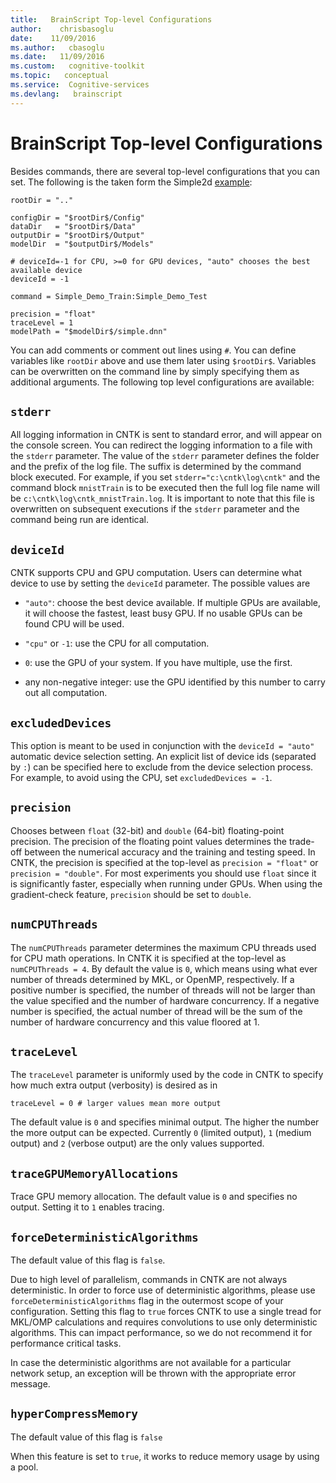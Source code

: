 ```yaml
---
title:   BrainScript Top-level Configurations
author:    chrisbasoglu
date:    11/09/2016
ms.author:   cbasoglu
ms.date:   11/09/2016
ms.custom:   cognitive-toolkit
ms.topic:   conceptual
ms.service:  Cognitive-services
ms.devlang:   brainscript
---
```


# BrainScript Top-level Configurations

Besides commands, there are several top-level configurations that you can set. The following is the taken form the Simple2d [example](Examples.md):

    rootDir = ".."
    
    configDir = "$rootDir$/Config"
    dataDir   = "$rootDir$/Data"
    outputDir = "$rootDir$/Output"
    modelDir  = "$outputDir$/Models"
    
    # deviceId=-1 for CPU, >=0 for GPU devices, "auto" chooses the best available device
    deviceId = -1
    
    command = Simple_Demo_Train:Simple_Demo_Test
    
    precision = "float"
    traceLevel = 1
    modelPath = "$modelDir$/simple.dnn"

You can add comments or comment out lines using `#`. You can define variables like `rootDir` above and use them later using `$rootDir$`. Variables can be overwritten on the command line by simply specifying them as additional arguments. The following top level configurations are available:

## `stderr`
All logging information in CNTK is sent to standard error, and will appear on the console screen. You can redirect the logging information to a file with the `stderr` parameter. The value of the `stderr` parameter defines the folder and the prefix of the log file. The suffix is determined by the command block executed. For example, if you set `stderr="c:\cntk\log\cntk"` and the command block `mnistTrain` is to be executed then the full log file name will be `c:\cntk\log\cntk_mnistTrain.log`. It is important to note that this file is overwritten on subsequent executions if the `stderr` parameter and the command being run are identical.

## `deviceId`
CNTK supports CPU and GPU computation. Users can determine what device to use by setting the `deviceId` parameter. The possible values are
* `"auto"`: choose the best device available. If multiple GPUs are available, it will choose the fastest, least busy GPU. If no usable GPUs can be found CPU will be used.

* `"cpu"` or `-1`: use the CPU for all computation.

* `0`: use the GPU of your system. If you have multiple, use the first.

* any non-negative integer: use the GPU identified by this number to carry out all computation.

## `excludedDevices`
This option is meant to be used in conjunction with the `deviceId = "auto"` automatic device selection setting. An explicit list of device ids (separated by `:`) can be specified here to exclude from the device selection process. For example, to avoid using the CPU, set `excludedDevices = -1`.

## `precision`
Chooses between `float` (32-bit) and `double` (64-bit) floating-point precision.
The precision of the floating point values determines the trade-off between the numerical accuracy and the training and testing speed. In CNTK, the precision is specified at the top-level as `precision = "float"` or `precision = "double"`. For most experiments you should use `float` since it is significantly faster, especially when running under GPUs. When using the gradient-check feature, `precision` should be set to `double`.

## `numCPUThreads`
The `numCPUThreads` parameter determines the maximum CPU threads used for CPU math operations. In CNTK it is specified at the top-level as `numCPUThreads = 4`. By default the value is `0`, which means using what ever number of threads determined by MKL, or OpenMP, respectively. If a positive number is specified, the number of threads will not be larger than the value specified and the number of hardware concurrency. If a negative number is specified, the actual number of thread will be the sum of the number of hardware concurrency and this value floored at 1. 

## `traceLevel`
The `traceLevel` parameter is uniformly used by the code in CNTK to specify how much extra output (verbosity) is desired as in 

    traceLevel = 0 # larger values mean more output

The default value is `0` and specifies minimal output. The higher the number the more output can be expected. Currently `0` (limited output), `1` (medium output) and `2` (verbose output) are the only values supported.

## `traceGPUMemoryAllocations`
Trace GPU memory allocation. The default value is `0` and specifies no output. Setting it to `1` enables tracing.

## `forceDeterministicAlgorithms`
The default value of this flag is `false`.

Due to high level of parallelism, commands in CNTK are not always deterministic. In order to force use of deterministic algorithms, please use `forceDeterministicAlgorithms` flag in the outermost scope of your configuration. Setting this flag to `true` forces CNTK to use a single tread for MKL/OMP calculations and requires convolutions to use only deterministic algorithms. This can impact performance, so we do not recommend it for performance critical tasks.

In case the deterministic algorithms are not available for a particular network setup, an exception will be thrown with the appropriate error message.

## `hyperCompressMemory`
The default value of this flag is `false`

When this feature is set to `true`, it works to reduce memory usage by using a pool.